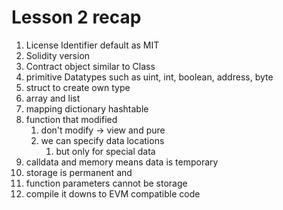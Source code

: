 # Lesson 2 recap

1. License Identifier default as MIT
2. Solidity version
3. Contract object similar to Class
4. primitive Datatypes such as uint, int, boolean, address, byte
5. struct to create own type
6. array and list
7. mapping dictionary hashtable
8. function that modified
   1. don't modify -> view and pure
   2. we can specify data locations
      1. but only for special data
9. calldata and memory means data is temporary
10. storage is permanent and
11. function parameters cannot be storage
12. compile it downs to EVM compatible code
